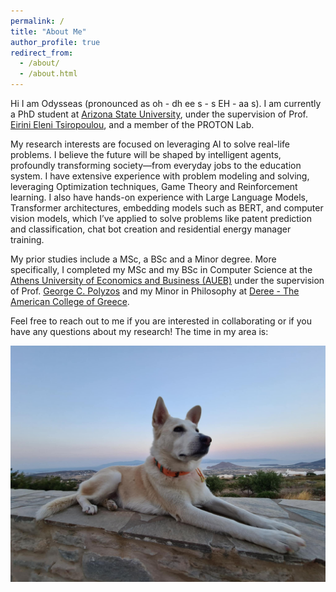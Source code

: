 ```yaml
---
permalink: /
title: "About Me"
author_profile: true
redirect_from: 
  - /about/
  - /about.html
---
```


Hi I am Odysseas (pronounced as oh - dh ee s - s EH - aa s). I am currently a PhD student at [Arizona State University](https://www.asu.edu), under the supervision of Prof. [Eirini Eleni Tsiropoulou](https://sites.google.com/view/eirini-eleni-tsiropoulou/home),  and a member of the PROTON Lab. 

My research interests are focused on leveraging AI to solve real-life problems. I believe the future will be shaped by intelligent agents, profoundly transforming society—from everyday jobs to the education system. I have extensive experience with problem modeling and solving, leveraging Optimization techniques, Game Theory and Reinforcement learning. I also have hands-on experience with Large Language Models, Transformer architectures, embedding models such as BERT, and computer vision models, which I’ve applied to solve problems like patent prediction and classification, chat bot creation and residential energy manager training.

My prior studies include a MSc, a BSc and a Minor degree. More specifically, I completed my MSc and my BSc in Computer Science at the [Athens University of Economics and Business (AUEB)](https://aueb.gr/en) under the supervision of Prof. [George C. Polyzos](https://www.aueb.gr/en/faculty_page/polyzos-george) and my Minor in Philosophy at [Deree - The American College of Greece](https://www.acg.edu/).

Feel free to reach out to me if you are interested in collaborating or if you have any questions about my research! The time in my area is: 
<span id="current-time"></span>
<div>
  <script>
    function updateTime() {
      const now = new Date();
      const options = { hour: '2-digit', minute: '2-digit', second: '2-digit', timeZone: 'America/Denver', hour12: true };
      document.getElementById('current-time').textContent = now.toLocaleTimeString('en-US', options);
    }
    setInterval(updateTime, 1000);
    updateTime();
  </script>
</div>

![ALMA](images/alma_paros.jpg)